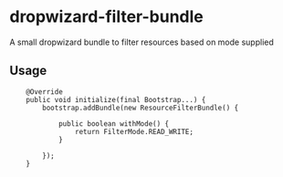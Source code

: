 # dropwizard-filter-bundle
A small dropwizard bundle to filter resources based on mode supplied

## Usage
```
    @Override
    public void initialize(final Bootstrap...) {
        bootstrap.addBundle(new ResourceFilterBundle() {
            
            public boolean withMode() {
                return FilterMode.READ_WRITE;
            }
            
        });
    }

```